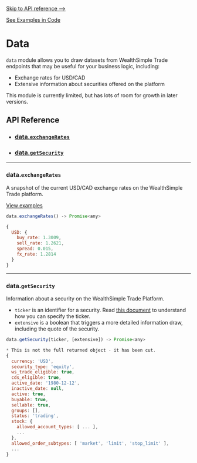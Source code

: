 
[Skip to API reference -->](#api-reference)

[See Examples in Code](/docs/data/examples.js)

Data
===
`data` module allows you to draw datasets from WealthSimple Trade endpoints that may be useful for your business logic, including:
* Exchange rates for USD/CAD
* Extensive information about securities offered on the platform

This module is currently limited, but has lots of room for growth in later versions.

<a id="#api-reference"></a>

API Reference
---
* ### [data.`exchangeRates`](#data-exchangeRates)
* ### [data.`getSecurity`](#data-getSecurity)
---

<a id="data-exchangeRates"></a>
### data.`exchangeRates`

A snapshot of the current USD/CAD exchange rates on the WealthSimple Trade
platform.

[View examples](/docs/data/examples.js)

```javascript
data.exchangeRates() -> Promise<any>
```
```javascript
{
  USD: {
    buy_rate: 1.3009,
    sell_rate: 1.2621,
    spread: 0.015,
    fx_rate: 1.2814
  }
}
```

---

<a id="data-getSecurity"></a>
### data.`getSecurity`

Information about a security on the WealthSimple Trade Platform.
* `ticker` is an identifier for a security. Read [this document](/docs/ticker.md) to understand how you can specify the ticker.
* `extensive` is a boolean that triggers a more detailed information draw, including the quote of the security.
```javascript
data.getSecurity(ticker, [extensive]) -> Promise<any>
```
```javascript
* This is not the full returned object - it has been cut.
{
  currency: 'USD',
  security_type: 'equity',
  ws_trade_eligible: true,
  cds_eligible: true,
  active_date: '1980-12-12',
  inactive_date: null,
  active: true,
  buyable: true,
  sellable: true,
  groups: [],
  status: 'trading',
  stock: {
    allowed_account_types: [ ... ],
    ...
  },
  allowed_order_subtypes: [ 'market', 'limit', 'stop_limit' ],
  ...
}
```

